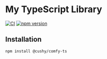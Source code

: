 # My TypeScript Library

[![CI](https://github.com/rvion/comfy-ts/actions/workflows/ci.yml/badge.svg)](https://github.com/rvion/comfy-ts/actions/workflows/ci.yml)
[![npm version](https://badge.fury.io/js/%40cushy%2Fcomfy-ts.svg)](https://badge.fury.io/js/%40cushy%2Fcomfy-ts)
<!-- [![codecov](https://codecov.io/gh/rvion/comfy-ts/branch/main/graph/badge.svg)](https://codecov.io/gh/rvion/comfy-ts) -->


## Installation

```bash
npm install @cushy/comfy-ts